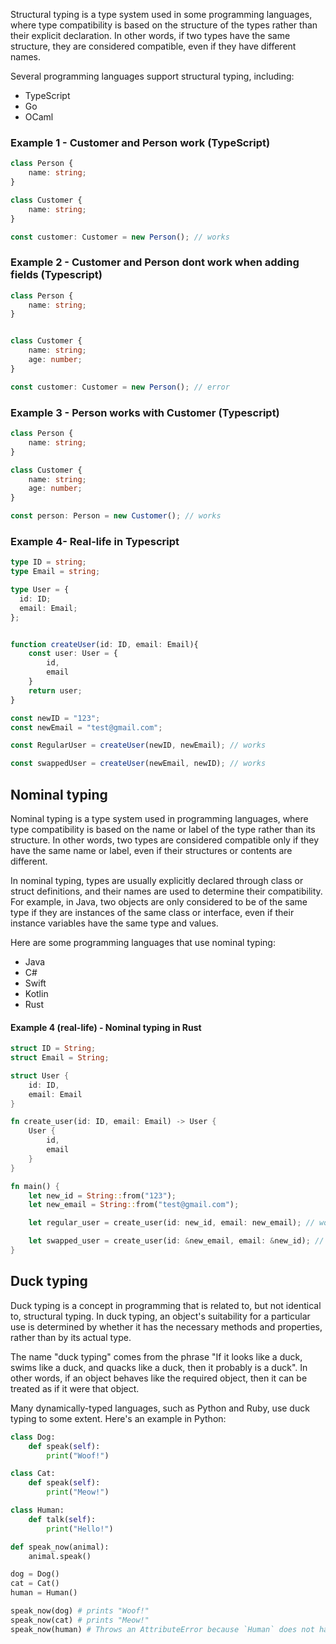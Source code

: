 Structural typing is a type system used in some programming languages, where type compatibility is based on the structure of the types rather than their explicit declaration. In other words, if two types have the same structure, they are considered compatible, even if they have different names.

Several programming languages support structural typing, including:

- TypeScript
- Go
- OCaml

### Example 1 - Customer and Person work (TypeScript)

```typescript
class Person {
    name: string;
}

class Customer {
    name: string;
}

const customer: Customer = new Person(); // works
```


### Example 2 - Customer and Person dont work when adding fields (Typescript)

```typescript
class Person {
    name: string;
}


class Customer {
    name: string;
    age: number;
}

const customer: Customer = new Person(); // error
```



### Example 3 - Person works with Customer (Typescript)

```typescript
class Person {
    name: string;
}

class Customer {
    name: string;
    age: number;
}

const person: Person = new Customer(); // works
```

### Example 4- Real-life in Typescript

```typescript
type ID = string;
type Email = string;

type User = {
  id: ID;
  email: Email;
};


function createUser(id: ID, email: Email){
    const user: User = {
        id,
        email
    }
    return user;
}

const newID = "123";
const newEmail = "test@gmail.com";

const RegularUser = createUser(newID, newEmail); // works

const swappedUser = createUser(newEmail, newID); // works

```

## Nominal typing
Nominal typing is a type system used in programming languages, where type compatibility is based on the name or label of the type rather than its structure. In other words, two types are considered compatible only if they have the same name or label, even if their structures or contents are different.

In nominal typing, types are usually explicitly declared through class or struct definitions, and their names are used to determine their compatibility. For example, in Java, two objects are only considered to be of the same type if they are instances of the same class or interface, even if their instance variables have the same type and values.

Here are some programming languages that use nominal typing:

- Java
- C#
- Swift
- Kotlin
- Rust


#### Example 4 (real-life) - Nominal typing in Rust

```rust
struct ID = String;
struct Email = String;

struct User {
    id: ID,
    email: Email
}

fn create_user(id: ID, email: Email) -> User {
    User {
        id,
        email
    }
}

fn main() {
    let new_id = String::from("123");
    let new_email = String::from("test@gmail.com");

    let regular_user = create_user(id: new_id, email: new_email); // works

    let swapped_user = create_user(id: &new_email, email: &new_id); // error
}
```



## Duck typing 

Duck typing is a concept in programming that is related to, but not identical to, structural typing. In duck typing, an object's suitability for a particular use is determined by whether it has the necessary methods and properties, rather than by its actual type.

The name "duck typing" comes from the phrase "If it looks like a duck, swims like a duck, and quacks like a duck, then it probably is a duck". In other words, if an object behaves like the required object, then it can be treated as if it were that object.

Many dynamically-typed languages, such as Python and Ruby, use duck typing to some extent. Here's an example in Python:

```python
class Dog:
    def speak(self):
        print("Woof!")

class Cat:
    def speak(self):
        print("Meow!")

class Human:
    def talk(self):
        print("Hello!")

def speak_now(animal):
    animal.speak()

dog = Dog()
cat = Cat()
human = Human()

speak_now(dog) # prints "Woof!"
speak_now(cat) # prints "Meow!"
speak_now(human) # Throws an AttributeError because `Human` does not have a `speak()` method
```